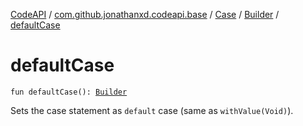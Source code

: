 [CodeAPI](../../../index.md) / [com.github.jonathanxd.codeapi.base](../../index.md) / [Case](../index.md) / [Builder](index.md) / [defaultCase](.)

# defaultCase

`fun defaultCase(): `[`Builder`](index.md)

Sets the case statement as `default` case (same as `withValue(Void)`).

